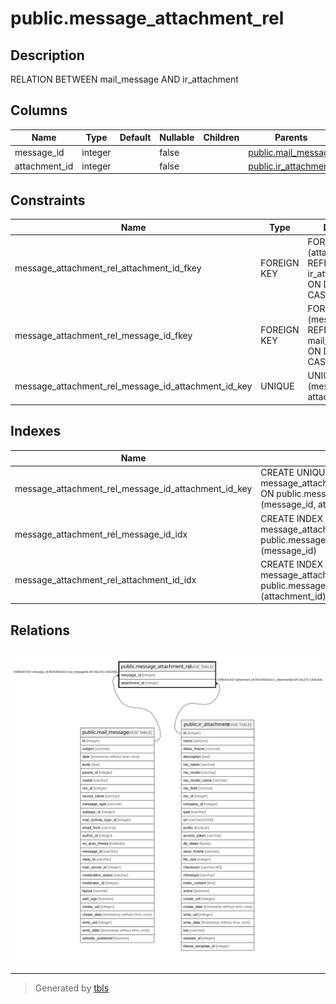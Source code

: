 # public.message_attachment_rel

## Description

RELATION BETWEEN mail_message AND ir_attachment

## Columns

| Name | Type | Default | Nullable | Children | Parents | Comment |
| ---- | ---- | ------- | -------- | -------- | ------- | ------- |
| message_id | integer |  | false |  | [public.mail_message](public.mail_message.md) |  |
| attachment_id | integer |  | false |  | [public.ir_attachment](public.ir_attachment.md) |  |

## Constraints

| Name | Type | Definition |
| ---- | ---- | ---------- |
| message_attachment_rel_attachment_id_fkey | FOREIGN KEY | FOREIGN KEY (attachment_id) REFERENCES ir_attachment(id) ON DELETE CASCADE |
| message_attachment_rel_message_id_fkey | FOREIGN KEY | FOREIGN KEY (message_id) REFERENCES mail_message(id) ON DELETE CASCADE |
| message_attachment_rel_message_id_attachment_id_key | UNIQUE | UNIQUE (message_id, attachment_id) |

## Indexes

| Name | Definition |
| ---- | ---------- |
| message_attachment_rel_message_id_attachment_id_key | CREATE UNIQUE INDEX message_attachment_rel_message_id_attachment_id_key ON public.message_attachment_rel USING btree (message_id, attachment_id) |
| message_attachment_rel_message_id_idx | CREATE INDEX message_attachment_rel_message_id_idx ON public.message_attachment_rel USING btree (message_id) |
| message_attachment_rel_attachment_id_idx | CREATE INDEX message_attachment_rel_attachment_id_idx ON public.message_attachment_rel USING btree (attachment_id) |

## Relations

![er](public.message_attachment_rel.svg)

---

> Generated by [tbls](https://github.com/k1LoW/tbls)
